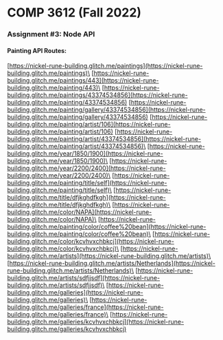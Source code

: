 # COMP 3612 (Fall 2022)
### Assignment #3: Node API

#### Painting API Routes:
 [https://nickel-rune-building.glitch.me/paintings](​https://nickel-rune-building.glitch.me/paintings)\
[https://nickel-rune-building.glitch.me/paintings/443](​https://nickel-rune-building.glitch.me/painting/443)\
[https://nickel-rune-building.glitch.me/paintings/43374534856](​https://nickel-rune-building.glitch.me/painting/43374534856)
[https://nickel-rune-building.glitch.me/painting/gallery/43374534856](​https://nickel-rune-building.glitch.me/painting/gallery/43374534856)
[https://nickel-rune-building.glitch.me/painting/artist/106](​https://nickel-rune-building.glitch.me/painting/artist/106)
[https://nickel-rune-building.glitch.me/painting/artist/43374534856](​https://nickel-rune-building.glitch.me/painting/artist/43374534856)\
[https://nickel-rune-building.glitch.me/year/1850/1900](​https://nickel-rune-building.glitch.me/year/1850/1900)\
[https://nickel-rune-building.glitch.me/year/2200/2400](​https://nickel-rune-building.glitch.me/year/2200/2400)\
[https://nickel-rune-building.glitch.me/painting/title/self](​https://nickel-rune-building.glitch.me/painting/title/self)\
[https://nickel-rune-building.glitch.me/title/dfjkghdfkgh](​https://nickel-rune-building.glitch.me/title/dfjkghdfkgh)\
[https://nickel-rune-building.glitch.me/color/NAPA](​https://nickel-rune-building.glitch.me/color/NAPA)\
[https://nickel-rune-building.glitch.me/painting/color/coffee%20bean](​https://nickel-rune-building.glitch.me/painting/color/coffee%20bean)\
[https://nickel-rune-building.glitch.me/color/kcvhvxchbkcj](​https://nickel-rune-building.glitch.me/color/kcvhvxchbkcj)\
[https://nickel-rune-building.glitch.me/artists](​https://nickel-rune-building.glitch.me/artists)\
[https://nickel-rune-building.glitch.me/artists/Netherlands](​https://nickel-rune-building.glitch.me/artists/Netherlands)\
[https://nickel-rune-building.glitch.me/artists/sdfjjsdf](​https://nickel-rune-building.glitch.me/artists/sdfjjsdf)\
[https://nickel-rune-building.glitch.me/galleries](​https://nickel-rune-building.glitch.me/galleries)\
[https://nickel-rune-building.glitch.me/galleries/france](​https://nickel-rune-building.glitch.me/galleries/france)\
[https://nickel-rune-building.glitch.me/galleries/kcvhvxchbkcj](​https://nickel-rune-building.glitch.me/galleries/kcvhvxchbkcj)